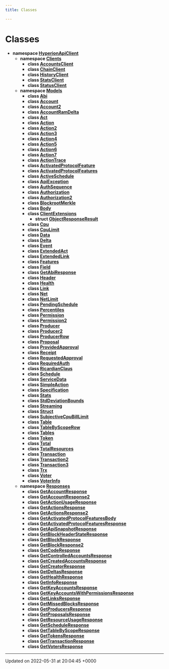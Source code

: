 ```yaml
---
title: Classes

---
```


# Classes




* **namespace [HyperionApiClient](/Namespaces/namespace_hyperion_api_client.md)** 
    * **namespace [Clients](/Namespaces/namespace_hyperion_api_client_1_1_clients.md)** 
        * **class [AccountsClient](/Classes/class_hyperion_api_client_1_1_clients_1_1_accounts_client.md)** 
        * **class [ChainClient](/Classes/class_hyperion_api_client_1_1_clients_1_1_chain_client.md)** 
        * **class [HistoryClient](/Classes/class_hyperion_api_client_1_1_clients_1_1_history_client.md)** 
        * **class [StatsClient](/Classes/class_hyperion_api_client_1_1_clients_1_1_stats_client.md)** 
        * **class [StatusClient](/Classes/class_hyperion_api_client_1_1_clients_1_1_status_client.md)** 
    * **namespace [Models](/Namespaces/namespace_hyperion_api_client_1_1_models.md)** 
        * **class [Abi](/Classes/class_hyperion_api_client_1_1_models_1_1_abi.md)** 
        * **class [Account](/Classes/class_hyperion_api_client_1_1_models_1_1_account.md)** 
        * **class [Account2](/Classes/class_hyperion_api_client_1_1_models_1_1_account2.md)** 
        * **class [AccountRamDelta](/Classes/class_hyperion_api_client_1_1_models_1_1_account_ram_delta.md)** 
        * **class [Act](/Classes/class_hyperion_api_client_1_1_models_1_1_act.md)** 
        * **class [Action](/Classes/class_hyperion_api_client_1_1_models_1_1_action.md)** 
        * **class [Action2](/Classes/class_hyperion_api_client_1_1_models_1_1_action2.md)** 
        * **class [Action3](/Classes/class_hyperion_api_client_1_1_models_1_1_action3.md)** 
        * **class [Action4](/Classes/class_hyperion_api_client_1_1_models_1_1_action4.md)** 
        * **class [Action5](/Classes/class_hyperion_api_client_1_1_models_1_1_action5.md)** 
        * **class [Action6](/Classes/class_hyperion_api_client_1_1_models_1_1_action6.md)** 
        * **class [Action7](/Classes/class_hyperion_api_client_1_1_models_1_1_action7.md)** 
        * **class [ActionTrace](/Classes/class_hyperion_api_client_1_1_models_1_1_action_trace.md)** 
        * **class [ActivatedProtocolFeature](/Classes/class_hyperion_api_client_1_1_models_1_1_activated_protocol_feature.md)** 
        * **class [ActivatedProtocolFeatures](/Classes/class_hyperion_api_client_1_1_models_1_1_activated_protocol_features.md)** 
        * **class [ActiveSchedule](/Classes/class_hyperion_api_client_1_1_models_1_1_active_schedule.md)** 
        * **class [ApiException](/Classes/class_hyperion_api_client_1_1_models_1_1_api_exception.md)** 
        * **class [AuthSequence](/Classes/class_hyperion_api_client_1_1_models_1_1_auth_sequence.md)** 
        * **class [Authorization](/Classes/class_hyperion_api_client_1_1_models_1_1_authorization.md)** 
        * **class [Authorization2](/Classes/class_hyperion_api_client_1_1_models_1_1_authorization2.md)** 
        * **class [BlockrootMerkle](/Classes/class_hyperion_api_client_1_1_models_1_1_blockroot_merkle.md)** 
        * **class [Body](/Classes/class_hyperion_api_client_1_1_models_1_1_body.md)** 
        * **class [ClientExtensions](/Classes/class_hyperion_api_client_1_1_models_1_1_client_extensions.md)** 
            * **struct [ObjectResponseResult](/Classes/struct_hyperion_api_client_1_1_models_1_1_client_extensions_1_1_object_response_result.md)** 
        * **class [Cpu](/Classes/class_hyperion_api_client_1_1_models_1_1_cpu.md)** 
        * **class [CpuLimit](/Classes/class_hyperion_api_client_1_1_models_1_1_cpu_limit.md)** 
        * **class [Data](/Classes/class_hyperion_api_client_1_1_models_1_1_data.md)** 
        * **class [Delta](/Classes/class_hyperion_api_client_1_1_models_1_1_delta.md)** 
        * **class [Event](/Classes/class_hyperion_api_client_1_1_models_1_1_event.md)** 
        * **class [ExtendedAct](/Classes/class_hyperion_api_client_1_1_models_1_1_extended_act.md)** 
        * **class [ExtendedLink](/Classes/class_hyperion_api_client_1_1_models_1_1_extended_link.md)** 
        * **class [Features](/Classes/class_hyperion_api_client_1_1_models_1_1_features.md)** 
        * **class [Field](/Classes/class_hyperion_api_client_1_1_models_1_1_field.md)** 
        * **class [GetAbiResponse](/Classes/class_hyperion_api_client_1_1_models_1_1_get_abi_response.md)** 
        * **class [Header](/Classes/class_hyperion_api_client_1_1_models_1_1_header.md)** 
        * **class [Health](/Classes/class_hyperion_api_client_1_1_models_1_1_health.md)** 
        * **class [Link](/Classes/class_hyperion_api_client_1_1_models_1_1_link.md)** 
        * **class [Net](/Classes/class_hyperion_api_client_1_1_models_1_1_net.md)** 
        * **class [NetLimit](/Classes/class_hyperion_api_client_1_1_models_1_1_net_limit.md)** 
        * **class [PendingSchedule](/Classes/class_hyperion_api_client_1_1_models_1_1_pending_schedule.md)** 
        * **class [Percentiles](/Classes/class_hyperion_api_client_1_1_models_1_1_percentiles.md)** 
        * **class [Permission](/Classes/class_hyperion_api_client_1_1_models_1_1_permission.md)** 
        * **class [Permission2](/Classes/class_hyperion_api_client_1_1_models_1_1_permission2.md)** 
        * **class [Producer](/Classes/class_hyperion_api_client_1_1_models_1_1_producer.md)** 
        * **class [Producer2](/Classes/class_hyperion_api_client_1_1_models_1_1_producer2.md)** 
        * **class [ProducerRow](/Classes/class_hyperion_api_client_1_1_models_1_1_producer_row.md)** 
        * **class [Proposal](/Classes/class_hyperion_api_client_1_1_models_1_1_proposal.md)** 
        * **class [ProvidedApproval](/Classes/class_hyperion_api_client_1_1_models_1_1_provided_approval.md)** 
        * **class [Receipt](/Classes/class_hyperion_api_client_1_1_models_1_1_receipt.md)** 
        * **class [RequestedApproval](/Classes/class_hyperion_api_client_1_1_models_1_1_requested_approval.md)** 
        * **class [RequiredAuth](/Classes/class_hyperion_api_client_1_1_models_1_1_required_auth.md)** 
        * **class [RicardianClaus](/Classes/class_hyperion_api_client_1_1_models_1_1_ricardian_claus.md)** 
        * **class [Schedule](/Classes/class_hyperion_api_client_1_1_models_1_1_schedule.md)** 
        * **class [ServiceData](/Classes/class_hyperion_api_client_1_1_models_1_1_service_data.md)** 
        * **class [SimpleAction](/Classes/class_hyperion_api_client_1_1_models_1_1_simple_action.md)** 
        * **class [Specification](/Classes/class_hyperion_api_client_1_1_models_1_1_specification.md)** 
        * **class [Stats](/Classes/class_hyperion_api_client_1_1_models_1_1_stats.md)** 
        * **class [StdDeviationBounds](/Classes/class_hyperion_api_client_1_1_models_1_1_std_deviation_bounds.md)** 
        * **class [Streaming](/Classes/class_hyperion_api_client_1_1_models_1_1_streaming.md)** 
        * **class [Struct](/Classes/class_hyperion_api_client_1_1_models_1_1_struct.md)** 
        * **class [SubjectiveCpuBillLimit](/Classes/class_hyperion_api_client_1_1_models_1_1_subjective_cpu_bill_limit.md)** 
        * **class [Table](/Classes/class_hyperion_api_client_1_1_models_1_1_table.md)** 
        * **class [TableByScopeRow](/Classes/class_hyperion_api_client_1_1_models_1_1_table_by_scope_row.md)** 
        * **class [Tables](/Classes/class_hyperion_api_client_1_1_models_1_1_tables.md)** 
        * **class [Token](/Classes/class_hyperion_api_client_1_1_models_1_1_token.md)** 
        * **class [Total](/Classes/class_hyperion_api_client_1_1_models_1_1_total.md)** 
        * **class [TotalResources](/Classes/class_hyperion_api_client_1_1_models_1_1_total_resources.md)** 
        * **class [Transaction](/Classes/class_hyperion_api_client_1_1_models_1_1_transaction.md)** 
        * **class [Transaction2](/Classes/class_hyperion_api_client_1_1_models_1_1_transaction2.md)** 
        * **class [Transaction3](/Classes/class_hyperion_api_client_1_1_models_1_1_transaction3.md)** 
        * **class [Trx](/Classes/class_hyperion_api_client_1_1_models_1_1_trx.md)** 
        * **class [Voter](/Classes/class_hyperion_api_client_1_1_models_1_1_voter.md)** 
        * **class [VoterInfo](/Classes/class_hyperion_api_client_1_1_models_1_1_voter_info.md)** 
    * **namespace [Responses](/Namespaces/namespace_hyperion_api_client_1_1_responses.md)** 
        * **class [GetAccountResponse](/Classes/class_hyperion_api_client_1_1_responses_1_1_get_account_response.md)** 
        * **class [GetAccountResponse2](/Classes/class_hyperion_api_client_1_1_responses_1_1_get_account_response2.md)** 
        * **class [GetActionUsageResponse](/Classes/class_hyperion_api_client_1_1_responses_1_1_get_action_usage_response.md)** 
        * **class [GetActionsResponse](/Classes/class_hyperion_api_client_1_1_responses_1_1_get_actions_response.md)** 
        * **class [GetActionsResponse2](/Classes/class_hyperion_api_client_1_1_responses_1_1_get_actions_response2.md)** 
        * **class [GetActivatedProtocolFeaturesBody](/Classes/class_hyperion_api_client_1_1_responses_1_1_get_activated_protocol_features_body.md)** 
        * **class [GetActivatedProtocolFeaturesResponse](/Classes/class_hyperion_api_client_1_1_responses_1_1_get_activated_protocol_features_response.md)** 
        * **class [GetApiSnapshotResponse](/Classes/class_hyperion_api_client_1_1_responses_1_1_get_api_snapshot_response.md)** 
        * **class [GetBlockHeaderStateResponse](/Classes/class_hyperion_api_client_1_1_responses_1_1_get_block_header_state_response.md)** 
        * **class [GetBlockResponse](/Classes/class_hyperion_api_client_1_1_responses_1_1_get_block_response.md)** 
        * **class [GetBlockResponse2](/Classes/class_hyperion_api_client_1_1_responses_1_1_get_block_response2.md)** 
        * **class [GetCodeResponse](/Classes/class_hyperion_api_client_1_1_responses_1_1_get_code_response.md)** 
        * **class [GetControlledAccountsResponse](/Classes/class_hyperion_api_client_1_1_responses_1_1_get_controlled_accounts_response.md)** 
        * **class [GetCreatedAccountsResponse](/Classes/class_hyperion_api_client_1_1_responses_1_1_get_created_accounts_response.md)** 
        * **class [GetCreatorResponse](/Classes/class_hyperion_api_client_1_1_responses_1_1_get_creator_response.md)** 
        * **class [GetDeltasResponse](/Classes/class_hyperion_api_client_1_1_responses_1_1_get_deltas_response.md)** 
        * **class [GetHealthResponse](/Classes/class_hyperion_api_client_1_1_responses_1_1_get_health_response.md)** 
        * **class [GetInfoResponse](/Classes/class_hyperion_api_client_1_1_responses_1_1_get_info_response.md)** 
        * **class [GetKeyAccountsResponse](/Classes/class_hyperion_api_client_1_1_responses_1_1_get_key_accounts_response.md)** 
        * **class [GetKeyAccountsWithPermissionsResponse](/Classes/class_hyperion_api_client_1_1_responses_1_1_get_key_accounts_with_permissions_response.md)** 
        * **class [GetLinksResponse](/Classes/class_hyperion_api_client_1_1_responses_1_1_get_links_response.md)** 
        * **class [GetMissedBlocksResponse](/Classes/class_hyperion_api_client_1_1_responses_1_1_get_missed_blocks_response.md)** 
        * **class [GetProducersResponse](/Classes/class_hyperion_api_client_1_1_responses_1_1_get_producers_response.md)** 
        * **class [GetProposalsResponse](/Classes/class_hyperion_api_client_1_1_responses_1_1_get_proposals_response.md)** 
        * **class [GetResourceUsageResponse](/Classes/class_hyperion_api_client_1_1_responses_1_1_get_resource_usage_response.md)** 
        * **class [GetScheduleResponse](/Classes/class_hyperion_api_client_1_1_responses_1_1_get_schedule_response.md)** 
        * **class [GetTableByScopeResponse](/Classes/class_hyperion_api_client_1_1_responses_1_1_get_table_by_scope_response.md)** 
        * **class [GetTokensResponse](/Classes/class_hyperion_api_client_1_1_responses_1_1_get_tokens_response.md)** 
        * **class [GetTransactionResponse](/Classes/class_hyperion_api_client_1_1_responses_1_1_get_transaction_response.md)** 
        * **class [GetVotersResponse](/Classes/class_hyperion_api_client_1_1_responses_1_1_get_voters_response.md)** 



-------------------------------

Updated on 2022-05-31 at 20:04:45 +0000
